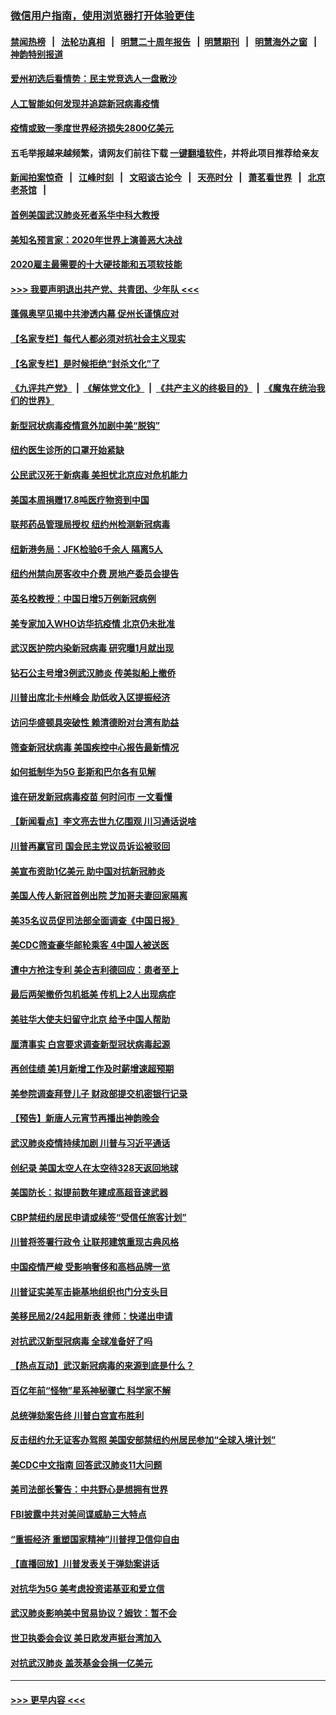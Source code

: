 ### [微信用户指南，使用浏览器打开体验更佳](https://github.com/gfw-breaker/banned-news1/blob/master/indexes/wechat-guide.md?t=0)
#### [禁闻热榜](热点新闻.md?t=0)  &nbsp;&nbsp;|&nbsp;&nbsp; [法轮功真相](https://github.com/gfw-breaker/truth/blob/master/README.md?t=0) &nbsp;&nbsp;|&nbsp;&nbsp; [明慧二十周年报告](https://github.com/gfw-breaker/mh-reports/blob/master/README.md?t=0) &nbsp;&nbsp;|&nbsp;&nbsp;[明慧期刊](https://github.com/gfw-breaker/mh-qikan) &nbsp;&nbsp;|&nbsp;&nbsp; [明慧海外之窗](https://github.com/gfw-breaker/mh-news/blob/master/README.md?t=0) &nbsp;&nbsp;|&nbsp;&nbsp; [神韵特别报道](https://github.com/gfw-breaker/mh-news/blob/master/shenyun.md?t=0)
#### [爱州初选后看情势：民主党竞选人一盘散沙](../pages/nsc412/n11856557.md?t=02100822) 
#### [人工智能如何发现并追踪新冠病毒疫情](../pages/nsc412/n11856398.md?t=02100822) 
#### [疫情或致一季度世界经济损失2800亿美元](../pages/nsc412/n11855639.md?t=02100822) 
#### 五毛举报越来越频繁，请网友们前往下载 [一键翻墙软件](https://github.com/gfw-breaker/ssr-accounts)，并将此项目推荐给亲友
#### [新闻拍案惊奇](https://github.com/gfw-breaker/banned-news1/blob/master/pages/link4.md) &nbsp;&nbsp;|&nbsp;&nbsp; [江峰时刻](https://github.com/gfw-breaker/banned-news1/blob/master/pages/link4.md) &nbsp;&nbsp;|&nbsp;&nbsp; [文昭谈古论今](https://github.com/gfw-breaker/banned-news1/blob/master/pages/link4.md) &nbsp;&nbsp;|&nbsp;&nbsp; [天亮时分](https://github.com/gfw-breaker/banned-news1/blob/master/pages/link4.md) &nbsp;&nbsp;|&nbsp;&nbsp; [萧茗看世界](https://github.com/gfw-breaker/banned-news1/blob/master/pages/link4.md) &nbsp;&nbsp;|&nbsp;&nbsp; [北京老茶馆](https://github.com/gfw-breaker/banned-news1/blob/master/pages/link4.md) &nbsp;&nbsp;|&nbsp;&nbsp; 
#### [首例美国武汉肺炎死者系华中科大教授](../pages/nsc412/n11855500.md?t=02100822) 
#### [美知名预言家：2020年世界上演善恶大决战](../pages/nsc412/n11855418.md?t=02100822) 
#### [2020雇主最需要的十大硬技能和五项软技能](../pages/nsc412/n11850953.md?t=02100822) 
#### [>>> 我要声明退出共产党、共青团、少年队 <<<](https://github.com/begood0513/goodnews/blob/master/quit/letter.md) 
#### [蓬佩奥罕见揭中共渗透内幕 促州长谨慎应对](../pages/nsc412/n11854685.md?t=02100822) 
#### [【名家专栏】每代人都必须对抗社会主义现实](../pages/nsc412/n11831412.md?t=02100822) 
#### [【名家专栏】是时候拒绝“封杀文化”了](../pages/nsc412/n11814093.md?t=02100822) 
#### [《九评共产党》](https://github.com/begood0513/9ping.md/blob/master/README.md) &nbsp;|&nbsp; [《解体党文化》](../../../../jtdwh.md/blob/master/README.md)  &nbsp;|&nbsp; [《共产主义的终极目的》](../../../../gczydzjmd.md/blob/master/README.md) &nbsp;|&nbsp; [《魔鬼在统治我们的世界》](../../../../mgztzwmdsj.md/blob/master/README.md) 
#### [新型冠状病毒疫情意外加剧中美“脱钩”](../pages/nsc412/n11854475.md?t=02100822) 
#### [纽约医生诊所的口罩开始紧缺](../pages/nsc412/n11853364.md?t=02100822) 
#### [公民武汉死于新病毒 美担忧北京应对危机能力](../pages/nsc412/n11854331.md?t=02100822) 
#### [美国本周捐赠17.8吨医疗物资到中国](../pages/nsc412/n11854269.md?t=02100822) 
#### [联邦药品管理局授权  纽约州检测新冠病毒](../pages/nsc412/n11853371.md?t=02100822) 
#### [纽新港务局：JFK检验6千余人  隔离5人](../pages/nsc412/n11853366.md?t=02100822) 
#### [纽约州禁向房客收中介费  房地产委员会提告](../pages/nsc412/n11853360.md?t=02100822) 
#### [英名校教授：中国日增5万例新冠病例](../pages/nsc412/n11854174.md?t=02100822) 
#### [美专家加入WHO访华抗疫情 北京仍未批准](../pages/nsc412/n11854043.md?t=02100822) 
#### [武汉医护院内染新冠病毒 研究曝1月就出现](../pages/nsc412/n11852928.md?t=02100822) 
#### [钻石公主号增3例武汉肺炎 传美拟船上撤侨](../pages/nsc412/n11853240.md?t=02100822) 
#### [川普出席北卡州峰会 助低收入区提振经济](../pages/nsc412/n11853232.md?t=02100822) 
#### [访问华盛顿具突破性 赖清德盼对台湾有助益](../pages/nsc412/n11853129.md?t=02100822) 
#### [筛查新冠状病毒 美国疾控中心报告最新情况](../pages/nsc412/n11853070.md?t=02100822) 
#### [如何抵制华为5G 彭斯和巴尔各有见解](../pages/nsc412/n11852535.md?t=02100822) 
#### [谁在研发新冠病毒疫苗 何时问市 一文看懂](../pages/nsc412/n11852840.md?t=02100822) 
#### [【新闻看点】李文亮去世九亿围观 川习通话说啥](../pages/nsc412/n11852360.md?t=02100822) 
#### [川普再赢官司 国会民主党议员诉讼被驳回](../pages/nsc412/n11852287.md?t=02100822) 
#### [美宣布资助1亿美元 助中国对抗新冠肺炎](../pages/nsc412/n11852531.md?t=02100822) 
#### [美国人传人新冠首例出院 芝加哥夫妻回家隔离](../pages/nsc412/n11852452.md?t=02100822) 
#### [美35名议员促司法部全面调查《中国日报》](../pages/nsc412/n11852435.md?t=02100822) 
#### [美CDC筛查豪华邮轮乘客 4中国人被送医](../pages/nsc412/n11852085.md?t=02100822) 
#### [遭中方抢注专利 美企吉利德回应：患者至上](../pages/nsc412/n11852037.md?t=02100822) 
#### [最后两架撤侨包机抵美 传机上2人出现病症](../pages/nsc412/n11852173.md?t=02100822) 
#### [美驻华大使夫妇留守北京 给予中国人帮助](../pages/nsc412/n11852165.md?t=02100822) 
#### [厘清事实 白宫要求调查新型冠状病毒起源](../pages/nsc412/n11852106.md?t=02100822) 
#### [再创佳绩 美1月新增工作及时薪增速超预期](../pages/nsc412/n11852174.md?t=02100822) 
#### [美参院调查拜登儿子 财政部提交机密银行记录](../pages/nsc412/n11851808.md?t=02100822) 
#### [【预告】新唐人元宵节再播出神韵晚会](../pages/nsc412/n11843192.md?t=02100822) 
#### [武汉肺炎疫情持续加剧 川普与习近平通话](../pages/nsc412/n11851613.md?t=02100822) 
#### [创纪录 美国太空人在太空待328天返回地球](../pages/nsc412/n11851266.md?t=02100822) 
#### [美国防长：拟提前数年建成高超音速武器](../pages/nsc412/n11850959.md?t=02100822) 
#### [CBP禁纽约居民申请或续签“受信任旅客计划”](../pages/nsc412/n11850857.md?t=02100822) 
#### [川普将签署行政令 让联邦建筑重现古典风格](../pages/nsc412/n11850654.md?t=02100822) 
#### [中国疫情严峻 受影响奢侈和高档品牌一览](../pages/nsc412/n11850319.md?t=02100822) 
#### [川普证实美军击毙基地组织也门分支头目](../pages/nsc412/n11850383.md?t=02100822) 
#### [美移民局2/24起用新表 律师：快递出申请](../pages/nsc412/n11848220.md?t=02100822) 
#### [对抗武汉新型冠病毒 全球准备好了吗](../pages/nsc412/n11850142.md?t=02100822) 
#### [【热点互动】武汉新冠病毒的来源到底是什么？](../pages/nsc412/n11849749.md?t=02100822) 
#### [百亿年前“怪物”星系神秘骤亡 科学家不解](../pages/nsc412/n11849863.md?t=02100822) 
#### [总统弹劾案告终 川普白宫宣布胜利](../pages/nsc412/n11849985.md?t=02100822) 
#### [反击纽约允无证客办驾照  美国安部禁纽约州居民参加“全球入境计划”](../pages/nsc412/n11849828.md?t=02100822) 
#### [美CDC中文指南 回答武汉肺炎11大问题](../pages/nsc412/n11849703.md?t=02100822) 
#### [美司法部长警告：中共野心是想拥有世界](../pages/nsc412/n11849769.md?t=02100822) 
#### [FBI披露中共对美间谍威胁三大特点](../pages/nsc412/n11849700.md?t=02100822) 
#### [“重振经济 重塑国家精神”川普捍卫信仰自由](../pages/nsc412/n11849641.md?t=02100822) 
#### [【直播回放】川普发表关于弹劾案讲话](../pages/nsc412/n11849472.md?t=02100822) 
#### [对抗华为5G 美考虑投资诺基亚和爱立信](../pages/nsc412/n11849510.md?t=02100822) 
#### [武汉肺炎影响美中贸易协议？姆钦：暂不会](../pages/nsc412/n11849497.md?t=02100822) 
#### [世卫执委会会议 美日欧发声挺台湾加入](../pages/nsc412/n11849433.md?t=02100822) 
#### [对抗武汉肺炎 盖茨基金会捐一亿美元](../pages/nsc412/n11848953.md?t=02100822) 

----
#### [ >>> 更早内容 <<< ](../indexes/nsc412-earlier.md)
